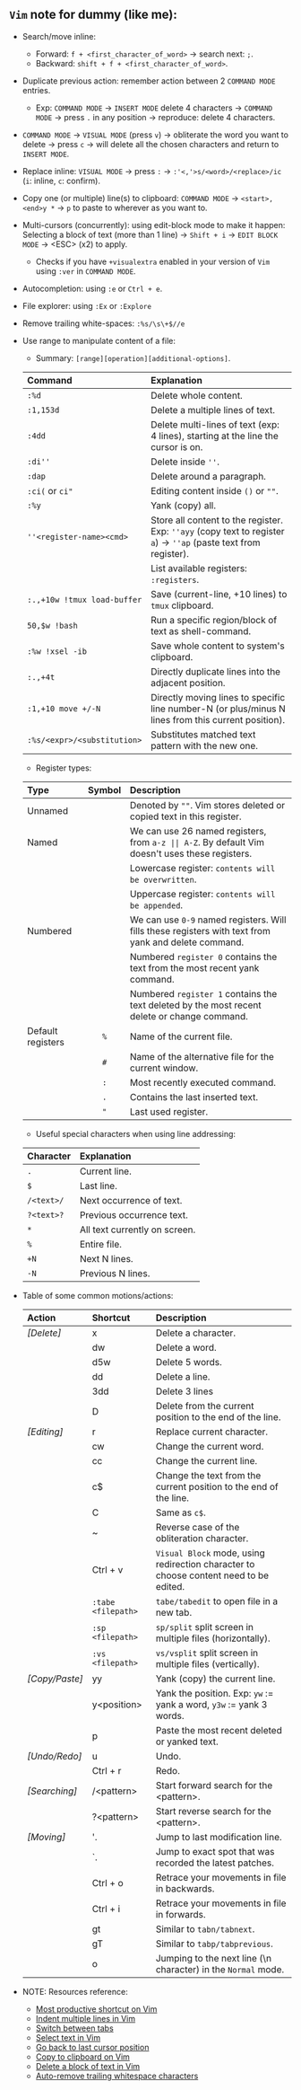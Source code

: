 ## `Vim` note for dummy (like me):

- Search/move inline:

  - Forward: `f + <first_character_of_word>` -> search next: `;`.
  - Backward: `shift + f + <first_character_of_word>`.

- Duplicate previous action: remember action between 2 `COMMAND MODE` entries.

  - Exp: `COMMAND MODE` -> `INSERT MODE` delete 4 characters -> `COMMAND MODE` -> press `.` in any position -> reproduce: delete 4 characters.

- `COMMAND MODE` -> `VISUAL MODE` (press `v`) -> obliterate the word you want to delete -> press `c` -> will delete all the chosen characters and return to `INSERT MODE`.

- Replace inline: `VISUAL MODE` -> press `:` -> `:'<,'>s/<word>/<replace>/ic` (`i`: inline, `c`: confirm).

- Copy one (or multiple) line(s) to clipboard: `COMMAND MODE` -> `<start>,<end>y *` -> `p` to paste to wherever as you want to.

- Multi-cursors (concurrently): using edit-block mode to make it happen:
  Selecting a block of text (more than 1 line) -> `Shift + i` -> `EDIT BLOCK MODE` -> \<ESC\> (x2) to apply.

  - Checks if you have `+visualextra` enabled in your version of `Vim` using `:ver` in `COMMAND MODE`.

- Autocompletion: using `:e` or `Ctrl + e`.

- File explorer: using `:Ex` or `:Explore`

- Remove trailing white-spaces: `:%s/\s\+$//e`

- Use range to manipulate content of a file:

  - Summary: `[range][operation][additional-options]`.

  | Command                     | Explanation                                                                                                       |
  | :-------------------------- | :---------------------------------------------------------------------------------------------------------------- |
  | `:%d`                       | Delete whole content.                                                                                             |
  | `:1,153d`                   | Delete a multiple lines of text.                                                                                  |
  | `:4dd`                      | Delete multi-lines of text (exp: 4 lines), starting at the line the cursor is on.                                 |
  | `:di''`                     | Delete inside `''`.                                                                                               |
  | `:dap`                      | Delete around a paragraph.                                                                                        |
  | `:ci(` or `ci"`             | Editing content inside `()` or `""`.                                                                              |
  | `:%y`                       | Yank (copy) all.                                                                                                  |
  | `''<register-name><cmd>`    | Store all content to the register. Exp: `''ayy` (copy text to register `a`) -> `''ap` (paste text from register). |
  |                             | List available registers: `:registers`.                                                                           |
  | `:.,+10w !tmux load-buffer` | Save (current-line, +10 lines) to `tmux` clipboard.                                                               |
  | `50,$w !bash`               | Run a specific region/block of text as shell-command.                                                             |
  | `:%w !xsel -ib`             | Save whole content to system's clipboard.                                                                         |
  | `:.,+4t`                    | Directly duplicate lines into the adjacent position.                                                              |
  | `:1,+10 move +/-N`          | Directly moving lines to specific line number-N (or plus/minus N lines from this current position).               |
  | `:%s/<expr>/<substitution>` | Substitutes matched text pattern with the new one.                                                                |

  - Register types:

  | Type              | Symbol | Description                                                                                          |
  | :---------------- | :----: | :--------------------------------------------------------------------------------------------------- |
  | Unnamed           |        | Denoted by `""`. Vim stores deleted or copied text in this register.                                 |
  | Named             |        | We can use 26 named registers, from `a-z \|\| A-Z`. By default Vim doesn't uses these registers.     |
  |                   |        | Lowercase register: `contents will be overwritten`.                                                  |
  |                   |        | Uppercase register: `contents will be appended`.                                                     |
  | Numbered          |        | We can use `0-9` named registers. Will fills these registers with text from yank and delete command. |
  |                   |        | Numbered `register 0` contains the text from the most recent yank command.                           |
  |                   |        | Numbered `register 1` contains the text deleted by the most recent delete or change command.         |
  | Default registers |  `%`   | Name of the current file.                                                                            |
  |                   |  `#`   | Name of the alternative file for the current window.                                                 |
  |                   |  `:`   | Most recently executed command.                                                                      |
  |                   |  `.`   | Contains the last inserted text.                                                                     |
  |                   |  `"`   | Last used register.                                                                                  |

  - Useful special characters when using line addressing:

  | Character  | Explanation                   |
  | :--------- | :---------------------------- |
  | `.`        | Current line.                 |
  | `$`        | Last line.                    |
  | `/<text>/` | Next occurrence of text.      |
  | `?<text>?` | Previous occurrence text.     |
  | `*`        | All text currently on screen. |
  | `%`        | Entire file.                  |
  | `+N`       | Next N lines.                 |
  | `-N`       | Previous N lines.             |

- Table of some common motions/actions:

  | Action         | Shortcut           | Description                                                                           |
  | :------------- | :----------------- | :------------------------------------------------------------------------------------ |
  | _[Delete]_     | x                  | Delete a character.                                                                   |
  |                | dw                 | Delete a word.                                                                        |
  |                | d5w                | Delete 5 words.                                                                       |
  |                | dd                 | Delete a line.                                                                        |
  |                | 3dd                | Delete 3 lines                                                                        |
  |                | D                  | Delete from the current position to the end of the line.                              |
  | _[Editing]_    | r                  | Replace current character.                                                            |
  |                | cw                 | Change the current word.                                                              |
  |                | cc                 | Change the current line.                                                              |
  |                | c$                 | Change the text from the current position to the end of the line.                     |
  |                | C                  | Same as `c$`.                                                                         |
  |                | ~                  | Reverse case of the obliteration character.                                           |
  |                | Ctrl + v           | `Visual Block` mode, using redirection character to choose content need to be edited. |
  |                | `:tabe <filepath>` | `tabe/tabedit` to open file in a new tab.                                             |
  |                | `:sp <filepath>`   | `sp/split` split screen in multiple files (horizontally).                             |
  |                | `:vs <filepath>`   | `vs/vsplit` split screen in multiple files (vertically).                              |
  | _[Copy/Paste]_ | yy                 | Yank (copy) the current line.                                                         |
  |                | y\<position\>      | Yank the position. Exp: `yw` := yank a word, `y3w` := yank 3 words.                   |
  |                | p                  | Paste the most recent deleted or yanked text.                                         |
  | _[Undo/Redo]_  | u                  | Undo.                                                                                 |
  |                | Ctrl + r           | Redo.                                                                                 |
  | _[Searching]_  | /\<pattern\>       | Start forward search for the \<pattern\>.                                             |
  |                | ?\<pattern\>       | Start reverse search for the \<pattern\>.                                             |
  | _[Moving]_     | '.                 | Jump to last modification line.                                                       |
  |                | `.                 | Jump to exact spot that was recorded the latest patches.                              |
  |                | Ctrl + o           | Retrace your movements in file in backwards.                                          |
  |                | Ctrl + i           | Retrace your movements in file in forwards.                                           |
  |                | gt                 | Similar to `tabn/tabnext`.                                                            |
  |                | gT                 | Similar to `tabp/tabprevious`.                                                        |
  |                | o                  | Jumping to the next line (\\n character) in the `Normal` mode.                        |

- NOTE: Resources reference:

  - [Most productive shortcut on Vim][0]
  - [Indent multiple lines in Vim][1]
  - [Switch between tabs][2]
  - [Select text in Vim][3]
  - [Go back to last cursor position][4]
  - [Copy to clipboard on Vim][5]
  - [Delete a block of text in Vim][6]
  - [Auto-remove trailing whitespace characters][7]

  [0]: https://stackoverflow.com/questions/1218390/what-is-your-most-productive-shortcut-with-vimp
  [1]: https://stackoverflow.com/questions/235839/indent-multiple-lines-quickly-in-vi
  [2]: https://superuser.com/questions/410982/in-vim-how-can-i-quickly-switch-between-tabs
  [3]: https://stackoverflow.com/questions/17890904/how-do-you-select-text-in-vim
  [4]: https://www.cyberciti.biz/faq/unix-linux-vim-go-back-to-last-cursor-position/
  [5]: https://stackoverflow.com/questions/3961859/how-to-copy-to-clipboard-in-vim
  [6]: https://stackoverflow.com/questions/16721945/delete-a-block-of-text-in-vim
  [7]: https://vimtricks.com/p/vim-remove-trailing-whitespace/
